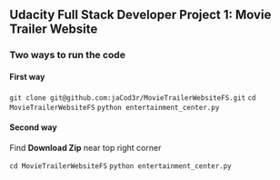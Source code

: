 ## Udacity Full Stack Developer Project 1: Movie Trailer Website


### Two ways to run the code

#### First way
` git clone git@github.com:jaCod3r/MovieTrailerWebsiteFS.git `
` cd MovieTrailerWebsiteFS `
` python entertainment_center.py `


#### Second way
Find **Download Zip** near top right corner

` cd MovieTrailerWebsiteFS `
` python entertainment_center.py `
